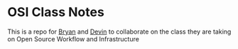 # OSI Class Notes

This is a repo for [Bryan](https://github.com/semioticrobotic) and [Devin](https://github.com/devinstewart) to collaborate on the class they are taking on Open Source Workflow and Infrastructure
